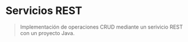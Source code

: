 # Servicios REST 
> Implementación de operaciones CRUD mediante un serivicio REST con un proyecto Java.


